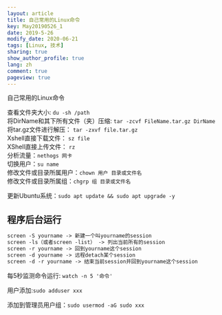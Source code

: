 ```yaml
---
layout: article
title: 自己常用的Linux命令
key: May20190526_1
date: 2019-5-26
modify_date: 2020-06-21
tags: [Linux, 技术]
sharing: true
show_author_profile: true
lang: zh
comment: true
pageview: true
---
```

自己常用的Linux命令<br>
<!--more-->
查看文件夹大小: `du -sh /path`<br>
将DirName和其下所有文件（夹）压缩: `tar -zcvf FileName.tar.gz DirName`<br>
将tar.gz文件进行解压： `tar -zxvf file.tar.gz`<br>
Xshell直接下载文件： `sz file`<br>
XShell直接上传文件： `rz`<br>
分析流量：`nethogs 网卡`<br>
切换用户：`su name`<br>
修改文件或目录所属用户：`chown 用户 目录或文件名`<br>
修改文件或目录所属组：`chgrp 组 目录或文件名`<br>

更新Ubuntu系统：`sudo apt update && sudo apt upgrade -y`<br>

## 程序后台运行

```markdown
screen -S yourname -> 新建一个叫yourname的session
screen -ls（或者screen -list） -> 列出当前所有的session
screen -r yourname -> 回到yourname这个session
screen -d yourname -> 远程detach某个session
screen -d -r yourname -> 结束当前session并回到yourname这个session
```

每5秒监测命令运行: `watch -n 5 '命令'`

用户添加:`sudo adduser xxx`

添加到管理员用户组：`sudo usermod -aG sudo xxx`<br>